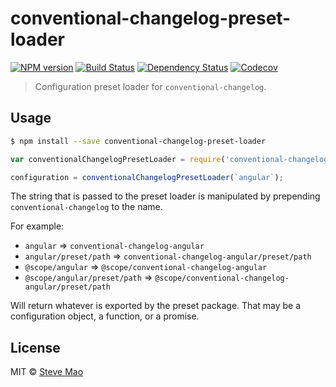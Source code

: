 # conventional-changelog-preset-loader

[![NPM version][npm-image]][npm-url]
[![Build Status][ci-image]][ci-url]
[![Dependency Status][daviddm-image]][daviddm-url]
[![Codecov][codecov-image]][codecov-url]

> Configuration preset loader for `conventional-changelog`.

## Usage

```sh
$ npm install --save conventional-changelog-preset-loader
```

```js
var conventionalChangelogPresetLoader = require('conventional-changelog-preset-loader');

configuration = conventionalChangelogPresetLoader(`angular`);
```


The string that is passed to the preset loader is manipulated by prepending `conventional-changelog` to the name.

For example:
* `angular` => `conventional-changelog-angular`
* `angular/preset/path` => `conventional-changelog-angular/preset/path`
* `@scope/angular` => `@scope/conventional-changelog-angular`
* `@scope/angular/preset/path` => `@scope/conventional-changelog-angular/preset/path`

Will return whatever is exported by the preset package. That may be a configuration object, a function, or a promise.

## License

MIT © [Steve Mao](https://github.com/stevemao)

[npm-image]: https://badge.fury.io/js/conventional-changelog-preset-loader.svg
[npm-url]: https://npmjs.org/package/conventional-changelog-preset-loader
[ci-image]: https://github.com/conventional-changelog/conventional-changelog/workflows/ci/badge.svg
[ci-url]: https://github.com/conventional-changelog/conventional-changelog/actions?query=workflow%3Aci+branch%3Amaster
[daviddm-image]: https://david-dm.org/conventional-changelog/conventional-changelog-preset-loader.svg?theme=shields.io
[daviddm-url]: https://david-dm.org/conventional-changelog/conventional-changelog-preset-loader
[codecov-image]: https://codecov.io/gh/conventional-changelog/conventional-changelog/branch/master/graph/badge.svg
[codecov-url]: https://codecov.io/gh/conventional-changelog/conventional-changelog
